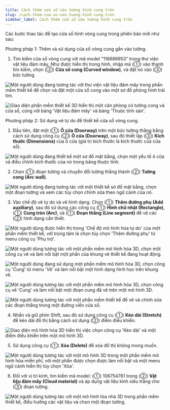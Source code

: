 ```yaml
---
title: Cách thêm cửa sổ vào tường hình cung tròn
slug: /cach-them-cua-so-vao-tuong-hinh-cung-tron
sidebar_label: Cách thêm cửa sổ vào tường hình cung tròn
---
```


Các bước thao tác để tạo cửa sổ hình vòng cung trong phiên bản mới như sau:

Phương pháp 1: Thêm và sử dụng cửa sổ vòng cung gắn vào tường.

1. Tìm kiếm cửa sổ vòng cung với mã model "116686953" trong thư viện vật liệu đám mây. Như được hiển thị trong hình, nhập mã (①) vào thanh tìm kiếm, chọn (②) **Cửa sổ cong (Curved window)**, và đặt nó vào (③) bức tường.

![Một người dùng đang tương tác với thư viện vật liệu đám mây trong phần mềm thiết kế để chọn và đặt một cửa sổ cong vào một sơ đồ phòng hình trái tim.](https://storage.googleapis.com/jegavn_kb/image_jegavn/81.1.png)

![Giao diện phần mềm thiết kế 3D hiển thị một căn phòng có tường cong và cửa sổ, cùng với bảng 'Vật liệu đám mây' và bảng 'Thuộc tính sàn'.](https://storage.googleapis.com/jegavn_kb/image_jegavn/81.2.png)

Phương pháp 2: Sử dụng vẽ tự do để thiết kế cửa sổ vòng cung.

1. Đầu tiên, đặt một (①) **Ô cửa (Doorway)** trên một bức tường thẳng bằng cách sử dụng công cụ (②) **Ô cửa (Doorway)**, sau đó thiết lập (③) **Kích thước (Dimensions)** của ô cửa (giá trị kích thước là kích thước của cửa sổ).

![Một người dùng đang thiết kế một sơ đồ mặt bằng, chọn một yếu tố ô cửa và điều chỉnh kích thước của nó trong bảng thuộc tính.](https://storage.googleapis.com/jegavn_kb/image_jegavn/81.3.png)

2. Chọn (①) đoạn tường và chuyển đổi tường thẳng thành (②) **Tường cong (Arc wall)**.

![Một người dùng đang tương tác với một thiết kế sơ đồ mặt bằng, chọn một đoạn tường và xem các tùy chọn chỉnh sửa theo ngữ cảnh của nó.](https://storage.googleapis.com/jegavn_kb/image_jegavn/81.4.png)

3. Vào chế độ vẽ tự do và vẽ hình dạng. Chọn (①) **Thêm đường phụ (Add auxiliary)**, sau đó sử dụng các công cụ (①) **Hình chữ nhật (Rectangle)**, (①) **Cung tròn (Arc)**, và (①) **Đoạn thẳng (Line segment)** để vẽ các (②) hình dạng cần thiết.

![Một người dùng được hiển thị trong 'Chế độ mô hình hóa tự do' của một phần mềm thiết kế, với trọng tâm là chọn tùy chọn 'Thêm đường phụ' từ menu công cụ 'Phụ trợ'.](https://storage.googleapis.com/jegavn_kb/image_jegavn/81.5.png)

![Một người dùng tương tác với một phần mềm mô hình hóa 3D, chọn một công cụ vẽ và làm nổi bật một phần của khung vẽ thiết kế đang hoạt động.](https://storage.googleapis.com/jegavn_kb/image_jegavn/81.6.png)

![Một người dùng đang sử dụng một phần mềm mô hình hóa 3D, chọn công cụ 'Cung' từ menu 'Vẽ' và làm nổi bật một hình dạng hình học trên khung vẽ.](https://storage.googleapis.com/jegavn_kb/image_jegavn/81.7.png)

![Một người dùng tương tác với một phần mềm mô hình hóa 3D, chọn công cụ vẽ 'Cung' và làm nổi bật một đoạn cung đã vẽ trên một mô hình 3D.](https://storage.googleapis.com/jegavn_kb/image_jegavn/81.8.png)

![Một người dùng tương tác với một phần mềm thiết kế để vẽ và chỉnh sửa các đoạn thẳng trong một đường viền cửa sổ.](https://storage.googleapis.com/jegavn_kb/image_jegavn/81.9.png)

4. Nhấn và giữ phím Shift, sau đó sử dụng công cụ (①) **Kéo dài (Stretch)** để kéo dài đồ thị bằng cách sử dụng (②) điểm điều khiển.

![Giao diện mô hình hóa 3D hiển thị việc chọn công cụ 'Kéo dài' và một điểm điều khiển trên một mô hình 3D.](https://storage.googleapis.com/jegavn_kb/image_jegavn/81.10.png)

5. Sử dụng công cụ (①) **Xóa (Delete)** để xóa đồ thị không mong muốn.

![Một người dùng tương tác với một mô hình 3D trong một phần mềm mô hình hóa miễn phí, với một phần được chọn được làm nổi bật và một menu ngữ cảnh hiển thị tùy chọn 'Xóa'.](https://storage.googleapis.com/jegavn_kb/image_jegavn/81.11.png)

6. Đối với vị trí kính, tìm kiếm mã model: (①) 106754761 trong (②) **Vật liệu đám mây (Cloud material)** và áp dụng vật liệu kính siêu trắng cho (③) đoạn tường.

![Một người dùng tương tác với một mô hình tòa nhà 3D trong phần mềm thiết kế, điều hướng các vật liệu và chọn một đoạn tường.](https://storage.googleapis.com/jegavn_kb/image_jegavn/81.12.png)